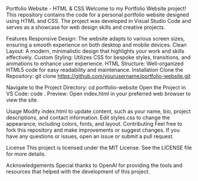 Portfolio Website - HTML & CSS
Welcome to my Portfolio Website project! This repository contains the code for a personal portfolio website designed using HTML and CSS. The project was developed in Visual Studio Code and serves as a showcase for web design skills and creative projects.

Features
Responsive Design: The website adapts to various screen sizes, ensuring a smooth experience on both desktop and mobile devices.
Clean Layout: A modern, minimalistic design that highlights your work and skills effectively.
Custom Styling: Utilizes CSS for bespoke styles, transitions, and animations to enhance user experience.
HTML Structure: Well-organized HTML5 code for easy readability and maintenance.
Installation
Clone the Repository:
git clone https://github.com/yourusername/portfolio-website.git

Navigate to the Project Directory:
cd portfolio-website
Open the Project in VS Code:
code .
Preview: Open index.html in your preferred web browser to view the site.

Usage
Modify index.html to update content, such as your name, bio, project descriptions, and contact information.
Edit styles.css to change the appearance, including colors, fonts, and layout.
Contributing
Feel free to fork this repository and make improvements or suggest changes. If you have any questions or issues, open an issue or submit a pull request.

License
This project is licensed under the MIT License. See the LICENSE file for more details.

Acknowledgements
Special thanks to OpenAI for providing the tools and resources that helped with the development of this project.
